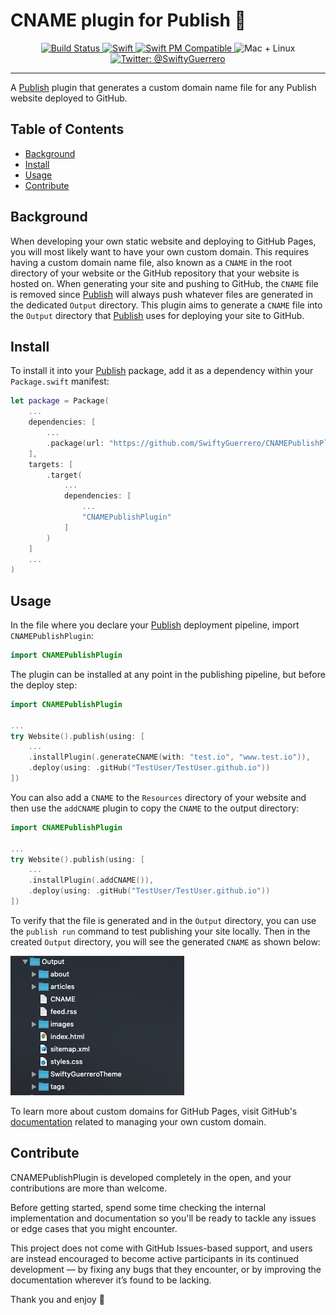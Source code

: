 # CNAME plugin for Publish 🚀

<p align="center">
    <a href="https://github.com/SwiftyGuerrero/CNAMEPublishPlugin/workflows/Build/badge.svg">
        <img src="https://github.com/SwiftyGuerrero/CNAMEPublishPlugin/workflows/Build/badge.svg" alt="Build Status">
    </a>
    <a href="https://swift.org/">
        <img src="https://img.shields.io/badge/Swift-5.1-orange.svg?style=flat" alt="Swift">
    </a>
	<a href="https://swift.org/package-manager/">
		<img src="https://img.shields.io/badge/swiftpm-compatible-4BC51D.svg?style=flat" alt="Swift PM Compatible">
	</a>
    <img src="https://img.shields.io/badge/platforms-mac+linux-brightgreen.svg?style=flat" alt="Mac + Linux" />
    <a href="https://twitter.com/SwiftyGuerrero">
        <img src="https://img.shields.io/badge/twitter-@SwiftyGuerrero-blue.svg?style=flat" alt="Twitter: @SwiftyGuerrero" />
    </a>
</p>

----------------

A [Publish](https://github.com/johnsundell/publish) plugin that generates a custom domain name file for any Publish website deployed to GitHub.

## Table of Contents

- [Background](#background)
- [Install](#install)
- [Usage](#usage)
- [Contribute](#contribute)

## Background

When developing your own static website and deploying to GitHub Pages, you will most likely  want to have your own custom domain. This requires having
a custom domain name file, also known as a `CNAME` in the root directory of your website or the GitHub repository that your website is hosted on. When generating your site and pushing to GitHub, the `CNAME` file is removed since [Publish](https://github.com/johnsundell/publish) will always push whatever files are generated in the dedicated `Output` directory. This plugin aims to generate a `CNAME`
file into the `Output` directory that [Publish](https://github.com/johnsundell/publish) uses for deploying your site to GitHub.

## Install

To install it into your [Publish](https://github.com/johnsundell/publish) package, add it as a dependency within your `Package.swift` manifest:
```swift
let package = Package(
    ...
    dependencies: [
        ...
        .package(url: "https://github.com/SwiftyGuerrero/CNAMEPublishPlugin", from: "0.1.0")
    ],
    targets: [
        .target(
            ...
            dependencies: [
                ...
                "CNAMEPublishPlugin"
            ]
        )
    ]
    ...
)
```

## Usage

In the file where you declare your [Publish](https://github.com/johnsundell/publish) deployment pipeline,
import `CNAMEPublishPlugin`:
```swift
import CNAMEPublishPlugin
```

The plugin can be installed at any point in the publishing pipeline, but before the deploy step:
```swift
import CNAMEPublishPlugin

...
try Website().publish(using: [
    ...
    .installPlugin(.generateCNAME(with: "test.io", "www.test.io")),
    .deploy(using: .gitHub("TestUser/TestUser.github.io"))
])
```

You can also add a `CNAME` to the `Resources` directory of your website and then use the `addCNAME` plugin to copy
the `CNAME` to the output directory:
```swift
import CNAMEPublishPlugin

...
try Website().publish(using: [
    ...
    .installPlugin(.addCNAME()),
    .deploy(using: .gitHub("TestUser/TestUser.github.io"))
])
```

To verify that the file is generated and in the `Output` directory, you can use the `publish run` command to test
publishing your site locally. Then in the created `Output` directory, you will see the generated `CNAME` as shown
below:
<p align="left">
    <img src="./Assets/output.png">
</p>

To learn more about custom domains for GitHub Pages, visit GitHub's [documentation](https://help.github.com/en/github/working-with-github-pages/managing-a-custom-domain-for-your-github-pages-site) related to managing your own custom domain.

## Contribute

CNAMEPublishPlugin is developed completely in the open, and your contributions are more than welcome.

Before getting started, spend some time checking the internal implementation and documentation so you'll be ready to tackle any issues or edge cases that you might encounter.

This project does not come with GitHub Issues-based support, and users are instead encouraged to become active participants in its continued development — by fixing any bugs that they encounter, or by improving the documentation wherever it’s found to be lacking.

Thank you and enjoy :100:
